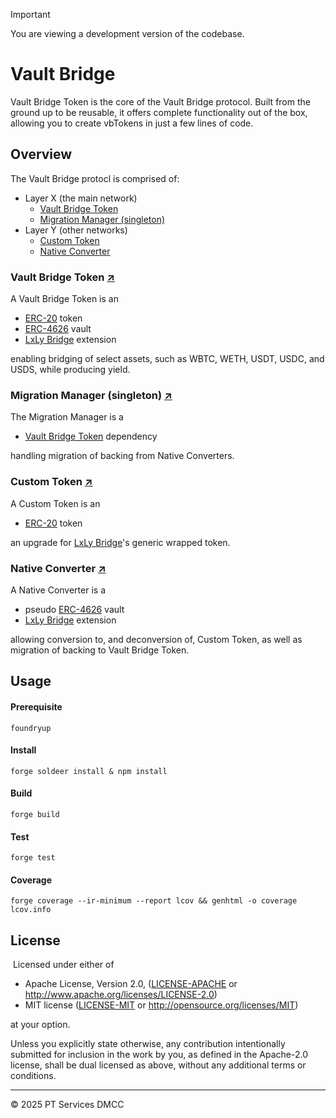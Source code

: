> [!IMPORTANT]
> You are viewing a development version of the codebase.

# Vault Bridge

Vault Bridge Token is the core of the Vault Bridge protocol. Built from the ground up to be reusable, it offers complete functionality out of the box, allowing you to create vbTokens in just a few lines of code.

## Overview

The Vault Bridge protocl is comprised of:

- Layer X (the main network)
  - [Vault Bridge Token](#vault-bridged-token-)
  - [Migration Manager (singleton)](#migration-manager-)
- Layer Y (other networks)
  - [Custom Token](#custom-token-)
  - [Native Converter](#native-converter-)

### Vault Bridge Token [↗](src/VaultBridgeToken.sol)

A Vault Bridge Token is an

- [ERC-20](https://eips.ethereum.org/EIPS/eip-20) token
- [ERC-4626](https://eips.ethereum.org/EIPS/eip-4626) vault
- [LxLy Bridge](https://github.com/0xPolygonHermez/zkevm-contracts) extension

enabling bridging of select assets, such as WBTC, WETH, USDT, USDC, and USDS, while producing yield.

### Migration Manager (singleton) [↗](src/MigrationManager.sol)

The Migration Manager is a

- [Vault Bridge Token](#vault-bridged-token-) dependency

handling migration of backing from Native Converters.

### Custom Token [↗](src/CustomToken.sol)

A Custom Token is an

- [ERC-20](https://eips.ethereum.org/EIPS/eip-20) token

an upgrade for [LxLy Bridge](https://github.com/0xPolygonHermez/zkevm-contracts)'s generic wrapped token.

### Native Converter [↗](src/NativeConverter.sol)

A Native Converter is a

- pseudo [ERC-4626](https://eips.ethereum.org/EIPS/eip-4626) vault
- [LxLy Bridge](https://github.com/0xPolygonHermez/zkevm-contracts) extension

allowing conversion to, and deconversion of, Custom Token, as well as migration of backing to Vault Bridge Token.

## Usage

#### Prerequisite

```
foundryup
```

#### Install

```
forge soldeer install & npm install
```

#### Build

```
forge build
```

#### Test

```
forge test
```

#### Coverage

```
forge coverage --ir-minimum --report lcov && genhtml -o coverage lcov.info
```

## License
​
Licensed under either of

- Apache License, Version 2.0, ([LICENSE-APACHE](LICENSE-APACHE) or http://www.apache.org/licenses/LICENSE-2.0)
- MIT license ([LICENSE-MIT](LICENSE-MIT) or http://opensource.org/licenses/MIT)

at your option.

Unless you explicitly state otherwise, any contribution intentionally submitted for inclusion in the work by you, as defined in the Apache-2.0 license, shall be dual licensed as above, without any additional terms or conditions.

---

© 2025 PT Services DMCC